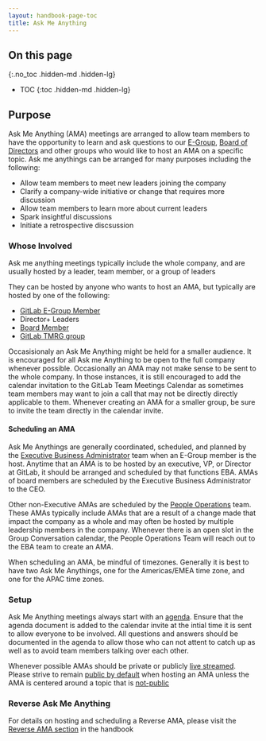 ```yaml
---
layout: handbook-page-toc
title: Ask Me Anything
---
```


## On this page
{:.no_toc .hidden-md .hidden-lg}

- TOC
{:toc .hidden-md .hidden-lg}

## Purpose 

Ask Me Anything (AMA) meetings are arranged to allow team members to have the opportunity to learn and ask questions to our [E-Group](https://about.gitlab.com/company/team/structure/#e-group), [Board of Directors](/handbook/board-meetings/#board-of-directors) and other groups who would like to host an AMA on a specific topic. Ask me anythings can be arranged for many purposes including the following:

- Allow team members to meet new leaders joining the company
- Clarify a company-wide initiative or change that requires more discussion
- Allow team members to learn more about current leaders
- Spark insightful discussions 
- Initiate a retrospective discsussion

### Whose Involved

Ask me anything meetings typically include the whole company, and are usually hosted by a leader, team member, or a group of leaders

They can be hosted by anyone who wants to host an AMA, but typically are hosted by one of the following:

- [GitLab E-Group Member](https://about.gitlab.com/company/team/?department=executive)
- Director+ Leaders
- [Board Member](/handbook/board-meetings/#board-of-directors)
- [GitLab TMRG group](https://about.gitlab.com/company/culture/inclusion/erg-guide/)

Occasisionaly an Ask Me Anything might be held for a smaller audience.  It is encouraged for all Ask me Anything to be open to the full company whenever possible.  Occasionally an AMA may not make sense to be sent to the whole company. In those instances, it is still encouraged to add the calendar invitation to the GitLab Team Meetings Calendar as sometimes team members may want to join a call that may not be directly directly applicable to them. Whenever creating an AMA for a smaller group, be sure to invite the team directly in the calendar invite.

#### Scheduling an AMA

Ask Me Anythings are generally coordinated, scheduled, and planned by the [Executive Business Administrator](https://about.gitlab.com/handbook/eba/) team when an E-Group member is the host. Anytime that an AMA is to be hosted by an executive, VP, or Director at GitLab, it should be arranged and scheduled by that functions EBA. AMAs of board members are scheduled by the Executive Business Administrator to the CEO.

Other non-Executive AMAs are scheduled by the [People Operations](handbook/people-group/#people-experience-vs-people-operations-core-responsibilities--response-timeline) team.  These AMAs typically include AMAs that are a result of a change made that impact the company as a whole and may often be hosted by multiple leadership members in the company. Whenever there is an open slot in the Group Conversation calendar, the People Operations Team will reach out to the EBA team to create an AMA. 

When scheduling an AMA, be mindful of timezones.  Generally it is best to have two Ask Me Anythings, one for the Americas/EMEA time zone, and one for the APAC time zones.

### Setup

Ask Me Anything meetings always start with an [agenda](https://docs.google.com/document/d/1-wrI4GB8N74O5AUmdnj916uhCbrL2adM8wbD_unrbac/edit?usp=sharing).  Ensure that the agenda document is added to the calendar invite at the intial time it is sent to allow everyone to be involved.  All questions and answers should be documented in the agenda to allow those who can not attent to catch up as well as to avoid team members talking over each other.  

Whenever possible AMAs should be private or publicly [live streamed](/handbook/marketing/marketing-operations/youtube/#live-streaming). Please strive to remain [public by default](/handbook/values/#public-by-default) when hosting an AMA unless the AMA is centered around a topic that is [not-public](/handbook/values/#not-public)  

### Reverse Ask Me Anything 

For details on hosting and scheduling a Reverse AMA, please visit the [Reverse AMA section](handbook/people-group/women-in-sales-mentorship-pilot-program/#reverse-ask-me-anything) in the handbook  
